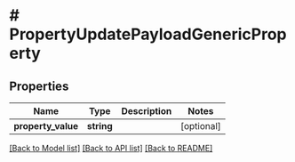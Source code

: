 # # PropertyUpdatePayloadGenericProperty

## Properties

Name | Type | Description | Notes
------------ | ------------- | ------------- | -------------
**property_value** | **string** |  | [optional]

[[Back to Model list]](../../README.md#models) [[Back to API list]](../../README.md#endpoints) [[Back to README]](../../README.md)
